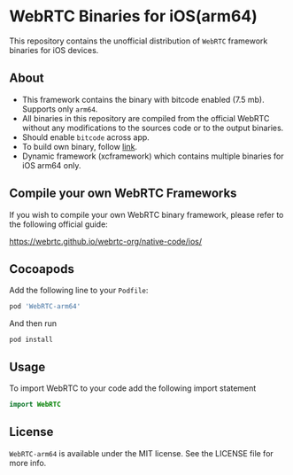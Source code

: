 # WebRTC Binaries for iOS(arm64)

This repository contains the unofficial distribution of `WebRTC` framework binaries for iOS devices.

## About
- This framework contains the binary with bitcode enabled (7.5 mb). Supports only `arm64`.
- All binaries in this repository are compiled from the official WebRTC without any modifications to the sources code or to the output binaries.
- Should enable `bitcode` across app.
- To build own binary, follow [link](https://webrtc.github.io/webrtc-org/native-code/ios/).
- Dynamic framework (xcframework) which contains multiple binaries for iOS arm64 only.


## Compile your own WebRTC Frameworks
If you wish to compile your own WebRTC binary framework, please refer to the following official guide:

https://webrtc.github.io/webrtc-org/native-code/ios/


## Cocoapods

Add the following line to your `Podfile`:

```ruby
pod 'WebRTC-arm64'
```

And then run 

```shell
pod install
````

## Usage

To import WebRTC to your code add the following import statement
```swift
import WebRTC
```

## License

`WebRTC-arm64` is available under the MIT license. See the LICENSE file for more info.